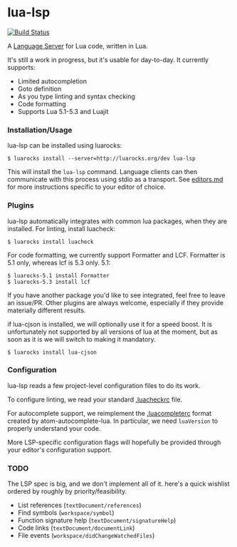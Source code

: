 # lua-lsp
[![Build Status](https://travis-ci.org/Alloyed/lua-lsp.svg)](https://travis-ci.org/Alloyed/lua-lsp)

A [Language Server][lsp] for Lua code, written in Lua.

[lsp]: https://github.com/Microsoft/language-server-protocol

It's still a work in progress, but it's usable for day-to-day. It currently
supports:

* Limited autocompletion
* Goto definition
* As you type linting and syntax checking
* Code formatting
* Supports Lua 5.1-5.3 and Luajit

### Installation/Usage

lua-lsp can be installed using luarocks:
```
$ luarocks install --server=http://luarocks.org/dev lua-lsp
```
This will install the `lua-lsp` command. Language clients can then communicate
with this process using stdio as a transport. See [editors.md](editors.md) for
more instructions specific to your editor of choice.

### Plugins

lua-lsp automatically integrates with common lua packages, when they are
installed. For linting, install luacheck:
```
$ luarocks install luacheck
```
For code formatting, we currently support Formatter and LCF. Formatter is 5.1
only, whereas lcf is 5.3 only.
5.1:
```
$ luarocks-5.1 install Formatter
$ luarocks-5.3 install lcf
```
If you have another package you'd like to see integrated, feel free to leave an
issue/PR. Other plugins are always welcome, especially if they provide
materially different results.

if lua-cjson is installed, we will optionally use it for a speed boost. It is
unfortunately not supported by all versions of lua at the moment, but as soon
as it is we will switch to making it mandatory.
```
$ luarocks install lua-cjson
```

### Configuration

lua-lsp reads a few project-level configuration files to do its work.

To configure linting, we read your standard [.luacheckrc][check] file.

For autocomplete support, we reimplement the [.luacompleterc][complete] format
created by atom-autocomplete-lua. In particular, we need `luaVersion` to
properly understand your code.

More LSP-specific configuration flags will hopefully be provided through your
editor's configuration support.

[complete]: https://github.com/dapetcu21/atom-autocomplete-lua#configuration
[check]: http://luacheck.readthedocs.io/en/stable/config.html

### TODO

The LSP spec is big, and we don't implement all of it. here's a
quick wishlist ordered by roughly by priority/feasibility.

* List references (`textDocument/references`)
* Find symbols (`workspace/symbol`)
* Function signature help (`textDocument/signatureHelp`)
* Code links (`textDocument/documentLink`)
* File events (`workspace/didChangeWatchedFiles`)
